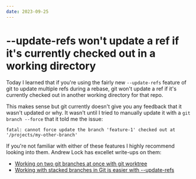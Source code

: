 ```yaml
---
date: 2023-09-25
---
```


# --update-refs won't update a ref if it's currently checked out in a working directory

Today I learned that if you're using the fairly new `--update-refs` feature of git to update multiple refs during a rebase, git won't update a ref if it's currently checked out in another working directory for that repo.

This makes sense but git currently doesn't give you any feedback that it wasn't updated or why. It wasn't until I tried to manually update it with a `git branch --force` that it told me the issue:

`fatal: cannot force update the branch 'feature-1' checked out at '/projects/my-other-branch'`

If you're not familiar with either of these features I highly recommend looking into them.
Andrew Lock has excellet write-ups on them:

* [Working on two git branches at once with git worktree](https://andrewlock.net/working-on-two-git-branches-at-once-with-git-worktree/)
* [Working with stacked branches in Git is easier with --update-refs](https://andrewlock.net/working-with-stacked-branches-in-git-is-easier-with-update-refs/)
